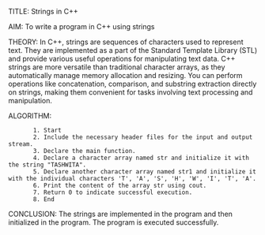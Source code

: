 TITLE: Strings in C++ 

AIM: To write a program in C++ using strings 

THEORY: In C++, strings are sequences of characters used to represent text. 
They are implemented as a part of the Standard Template Library (STL) and provide various useful operations for manipulating text data.
C++ strings are more versatile than traditional character arrays, as they automatically manage memory allocation and resizing.
You can perform operations like concatenation, comparison, and substring extraction directly on strings, 
making them convenient for tasks involving text processing and manipulation.

ALGORITHM: 

           1. Start
           2. Include the necessary header files for the input and output stream.
           3. Declare the main function.
           4. Declare a character array named str and initialize it with the string "TASHWITA".
           5. Declare another character array named str1 and initialize it with the individual characters 'T', 'A', 'S', 'H', 'W', 'I', 'T', 'A'.
           6. Print the content of the array str using cout.
           7. Return 0 to indicate successful execution.
           8. End

CONCLUSION: The strings are implemented in the program and then initialized in the program. The program is executed successfully. 

